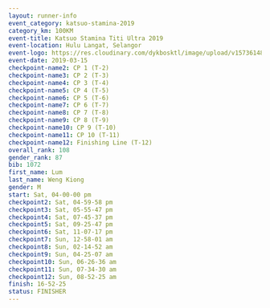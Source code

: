 ```yaml
--- 
layout: runner-info 
event_category: katsuo-stamina-2019 
category_km: 100KM 
event-title: Katsuo Stamina Titi Ultra 2019 
event-location: Hulu Langat, Selangor 
event-logo: https://res.cloudinary.com/dykbosktl/image/upload/v1573614825/Logo/Logo_p7ft6n.png 
event-date: 2019-03-15 
checkpoint-name2: CP 1 (T-2) 
checkpoint-name3: CP 2 (T-3) 
checkpoint-name4: CP 3 (T-4) 
checkpoint-name5: CP 4 (T-5) 
checkpoint-name6: CP 5 (T-6) 
checkpoint-name7: CP 6 (T-7) 
checkpoint-name8: CP 7 (T-8) 
checkpoint-name9: CP 8 (T-9) 
checkpoint-name10: CP 9 (T-10) 
checkpoint-name11: CP 10 (T-11) 
checkpoint-name12: Finishing Line (T-12) 
overall_rank: 108
gender_rank: 87
bib: 1072
first_name: Lum
last_name: Weng Kiong
gender: M
start: Sat, 04-00-00 pm
checkpoint2: Sat, 04-59-58 pm
checkpoint3: Sat, 05-55-47 pm
checkpoint4: Sat, 07-45-37 pm
checkpoint5: Sat, 09-25-47 pm
checkpoint6: Sat, 11-07-17 pm
checkpoint7: Sun, 12-58-01 am
checkpoint8: Sun, 02-14-52 am
checkpoint9: Sun, 04-25-07 am
checkpoint10: Sun, 06-26-36 am
checkpoint11: Sun, 07-34-30 am
checkpoint12: Sun, 08-52-25 am
finish: 16-52-25
status: FINISHER
--- 
```

